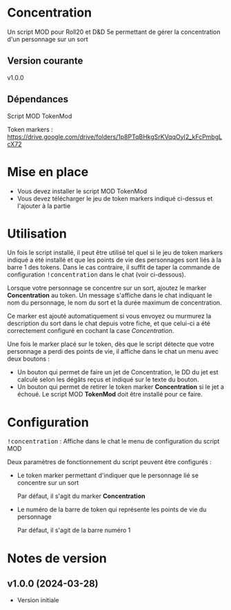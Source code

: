 # Concentration

Un script MOD pour Roll20 et D&D 5e permettant de gérer la concentration d'un personnage sur un sort

## Version courante

v1.0.0

## Dépendances

Script MOD TokenMod

Token markers : https://drive.google.com/drive/folders/1p8PTqBHkgSrKVqqOyI2_kFcPmbgLcX72

# Mise en place
- Vous devez installer le script MOD TokenMod
- Vous devez télécharger le jeu de token markers indiqué ci-dessus et l'ajouter à la partie

# Utilisation

Un fois le script installé, il peut être utilisé tel quel si le jeu de token markers indiqué a été installé et que les points de vie des personnages sont liés à la barre 1 des tokens. Dans le cas contraire, il suffit de taper la commande de configuration <kbd>!concentration</kbd> dans le chat (voir ci-dessous).

Lorsque votre personnage se concentre sur un sort, ajoutez le marker **Concentration** au token. Un message s'affiche dans le chat indiquant le nom du personnage, le nom du sort et la durée maximum de concentration.

Ce marker est ajouté automatiquement si vous envoyez ou murmurez la description du sort dans le chat depuis votre fiche, et que celui-ci a été correctement configuré en cochant la case *Concentration*.

Une fois le marker placé sur le token, dès que le script détecte que votre personnage a perdi des points de vie, il affiche dans le chat un menu avec deux boutons :
- Un bouton qui permet de faire un jet de Concentration, le DD du jet est calculé selon les dégâts reçus et indiqué sur le texte du bouton.
- Un bouton qui permet de retirer le token marker **Concentration** si le jet a échoué. Le script MOD **TokenMod** doit être installé pour ce faire.

# Configuration

<kbd>!concentration</kbd> : Affiche dans le chat le menu de configuration du script MOD

Deux paramètres de fonctionnement du script peuvent être configurés :
- Le token marker permettant d'indiquer que le personnage lié se concentre sur un sort

  Par défaut, il s'agit du marker **Concentration**
- Le numéro de la barre de token qui représente les points de vie du personnage

  Par défaut, il s'agit de la barre numéro 1

# Notes de version

## v1.0.0 (2024-03-28)

- Version initiale


